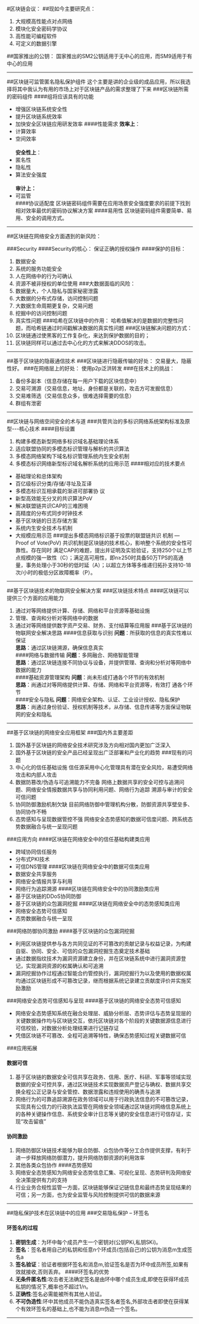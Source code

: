 #区块链会议：
##现如今主要研究点：
1. 大规模高性能点对点网络
2. 模块化安全密码学协议
3. 高性能可编程软件
4. 可定义的数据引擎

##国家推出的公钥：
国家推出的SM2公钥适用于无中心的应用，而SM9适用于有中心的应用

----------

##区块链可监管匿名隐私保护组件
这个主要是讲的企业级的成品应用，所以我选择将其中我认为有用的市场上对于区块链产品的需求整理了下来
###区块链所需的密码组件
####组将应该具有的功能
- 增强区块链系统安全性
- 提升区块链系统效率
- 加快安全区块链应用研发效率
####性能需求
**效率上**：</br>
- 计算效率 </br>
- 空间效率</br></br>
**安全性上**：</br>
- 匿名性</br>
- 隐私性 </br>
- 算法安全强度</br></br>
**审计上：**</br>
- 可监管</br>
####协议适配度
区块链密码组件需要在应用场景安全强度要求的前提下找到相对效率最优的密码协议解决方案
####易用性
区块链密码组件需要简单、易用、安全的调用方式。

----------

##区块链在网络安全方面遇到的新风险：

###Security
####Security的核心：
保证正确的授权操作
####保护的目标：
1. 数据安全
2. 系统的服务功能安全
3. 人在网络中的行为可确认
4. 资源不被非授权的单位使用
###大数据面临的风险：
1. 数据量大，个人隐私与国家秘密泄露
2. 大数据的分布式存储，访问控制问题
3. 大数据生命周期更复杂，交易问题
4. 挖掘中的访问控制问题
5. 真实性问题
###哈希在区块链中的作用：
哈希值解决的是数据的完整性问题，而哈希链通过时间戳解决数据的真实性问题
###区块链解决问题的方式：
1. 区块链通过使黑客的工作复杂化，来达到保护数据的目的；
2. 区块链同样可以通过去中心化的方式来解决DDOS的攻击。

----------

##基于区块链的隐蔽通信技术
###区块链进行隐蔽传输的好处：
交易量大，隐蔽性好。
###在网络层上的好处：
使用p2p泛洪转发
###在技术上的挑战：
1. 备份多副本（信息存储在每一用户下载的区块信息中）
2. 交易可溯源（交易信息，地址，身份都是关联的，攻击方可发掘信息）
3. 交易难筛选（交易信息众多，很难选择需要的信息）
4. 群组有泄密

----------
##区块链与网络空间安全的术与道
###共管共治的多标识网络系统架构标准及原型---核心技术
####目标设置
1. 构建多模态新型网络多标识域名基础理论体系
2. 适应联盟协同的多模态标识管理与解析的共识算法
3. 多模态网络架构下域名标识管理系统内生安全机制
4. 多模态标识网络新型标识域名解析系统的应用示范
####相对应的技术要点
- 基础理论和总体架构 
- 百亿级标识分类/存储/寻址及互译
- 多模态标识互相承载的渐进可部署协 议
- 新型高效能无分叉的共识算法PoV
- 解决联盟链共识CAP的三难困境
- 高精度的分布式同步时钟技术
- 基于区块链的日志存储方案
- 系统内生安全技术与机制
- 大规模应用示范
###提出多模态网络标识基于投票的联盟链共识 机制 —Proof of Vote(PoV)
共识机制是区块链的技术核心，影响整个系统的安全性可靠性。存在同时
满足CAP的难题，提出并证明及实验验证，支持250个以上节点规模的强一致性（C）；满足高可用性，即n≥250时具备50万TPS的高通量，事务处理小于30秒的低时延（A）；以超立方体等多维递归拓扑支持10-18次/小时的极低分区故障概率（P）。

----------
##基于区块链技术的物联网安全解决方案
###区块链技术特点
####区块链可以提供三个方面的应用能力
1. 通过对等网络提供计算、存储、网络和平台资源等基础设施
2. 管理、查询和分析对等网络中的数据
3. 通过对等网络提供数字资产交易、财务、支付结算等应用服
###基于区块链的物联网安全解决思路 
####信息获取与识别
**问题**：所获取的信息的真实性难以保证</br>
**思路**：通过区块链溯源，确保信息真实</br>
####网络与数据传输
**问题**：多网融合、网络智能管理</br>
**思路**：通过区块链连接不同协议与设备，并提供管理、查询和分析对等网络中数据的能力</br>
####基础资源管理架构
**问题**：尚未形成打通各个环节的有效机制</br>
**思路**：尚通过对等网络提供计算、存储、网络和平台资源等，有效打 通各个环节</br>
####安全与隐私
**问题**：网络安全架构、认证、工业设计授权、隐私保护 </br>
**思路**：尚通过身份验证、授权机制等技术，从存储、信息传递等方面保证物联网的安全和隐私</br>

----------
##基于区块链的网络安全应用框架
###国内外主要差距
1.  国外基于区块链的网络安全技术研究涉及方向相对国内更加广泛深入
2.  国外基于区块链的安全产品已经呈现出广泛部署和产业化的趋势
###现有的问题
1. 中心化的信任基础设施 信任源采用中心化管理具有潜在安全风险，易遭受网络攻击和内部人攻击 
2. 数据防篡改/伪造与可追溯能力不完备 网络上数据共享的安全可控与追溯问题、网络安全情报数据共享与协同利用问题、网络行为追踪 溯源与审计的安全可信问题 
3. 协同防御激励机制欠缺 目前网络防御中管理机构分散，防御资源共享壁垒多、协同协作不畅 
4. 态势感知与呈现数据管控不强 网络安全态势感知的数据可信度问题、跨系统态势数据融合与统一呈现问题

###应用方向
####区块链在网络安全中的信任基础构建类应用
- 跨域协同信任服务
- 分布式PKI技术
- 可信DNS管理
####区块链在网络安全中的数据可信类应用
- 数据安全共享服务
- 网络安全情报共享与利用
- 网络行为追踪溯源
####区块链在网络安全中的协同激励类应用
- 基于区块链的DDoS协同防御
- 基于区块链的众包漏洞挖掘
####区块链在网络安全中的态势感知类应用
- 网络安全态势可信感知
- 态势数据融合与统一呈现


###网络防御协同激励
####基于区块链的众包漏洞挖掘
- 利用区块链提供参与各方共同见证的不可篡改的贡献记录与权益记录，为构建自驱、协同、安全、可信的众包漏洞挖掘生态奠定技术基础
- 通过数据指纹技术为漏洞资源建立身份，并在区块链系统中进行漏洞资源登记，实现漏洞资源的权属确认和可追溯
- 漏洞挖掘协作过程通过智能合约管控执行，漏洞挖掘行为以及使用的数据权属均通过区块链形成不可篡改记录，继而根据系统记录建立贡献度评价并实施奖励激励


###网络安全态势可信感知与呈现
####基于区块链的网络安全态势可信感知
- 网络安全态势感知系统在融合处理层、威胁分析层、态势评估与态势呈现层的关键数据操作均与区块链交互，依托区块链对各个阶段的关键数据源信息进行可信校验，对数据分析处理结果进行记链存证 
- 凭借区块链不可篡改、全程可追溯等特性，确保态势感知过程关键数据可信

###应用拓展 
#### 数据可信
1. 基于区块链的数据安全可信共享在政务、信用、医疗、科研、军事等领域实现数据的安全可控共享，通过区块链技术实现数据资产登记与确权、数据共享交换全程公正记录与安全管控、数据泄露和违规使用的确责与追溯
2. 网络行为的可靠追踪溯源在政务领域可以用于行政执法信息的不可篡改记录，实现具有公信力的行政执法监管在网络安全领域通过区块链对网络信息系统上的各种关键操作信息、系统安全审计日志等关键的安全信息进行可信存证，实现“攻击留痕”
#### 协同激励
1. 网络防御区块链技术能够为联合防御、众包协作等分工合作提供支撑，有利于进一步释放网络防御潜力，提升网络防御资源的利用效率
2. 其他各类众包协作
####态势感知
1. 网络安全态势感知为网络安全态势信息汇集、可视化呈现、态势研判及网络安全决策提供有力的支持
2. 行业业务合规性监管一方面，区块链能够保证记链信息和最终态势呈现结果的可信；另一方面，也为安全监管与风险控制提供可信的数据来源

----------
##隐私保护技术在区块链中的应用
###交易隐私保护 – 环签名
#### 环签名的过程 
1. **密钥生成**：为环中每个成员产生一个密钥对(公钥PKi,私钥SKi)。
2. **签名**：签名者用自己的私钥和任意n个环成员(包括自己)的公钥为消息m生成签名a
3. **签名验证**：验证者根据环签名和消息m,验证签名是否为环中成员所签,如果有效就接收,否则丢弃。
####环签名的优势
1. **无条件匿名性**:攻击者无法确定签名是由环中哪个成员生成,即使在获得环成员私钥的情况下,概率也不超过1/n。
2. **正确性**:签名必需能被所有其他人验证。
3. **不可伪造性**:环中其他成员不能伪造真实签名者签名,外部攻击者即使在获得某个有效环签名的基础上,也不能为消息m伪造一个签名。

----------
